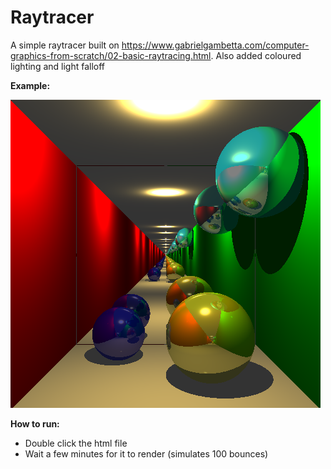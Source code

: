 # Raytracer

A simple raytracer built on https://www.gabrielgambetta.com/computer-graphics-from-scratch/02-basic-raytracing.html. Also added coloured lighting and light falloff

**Example:**

![](example.png)

**How to run:**

- Double click the html file
- Wait a few minutes for it to render (simulates 100 bounces)